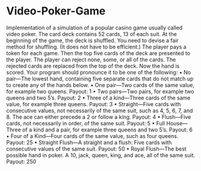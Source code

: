 # Video-Poker-Game

Implementation of a simulation of a popular casino game usually
called video poker. The card deck contains 52 cards, 13 of each suit. At the beginning
of the game, the deck is shuffled. You need to devise a fair method for shuffling. (It
does not have to be efficient.) The player pays a token for each game. Then the top
five cards of the deck are presented to the player. The player can reject none, some,
or all of the cards. The rejected cards are replaced from the top of the deck. Now the
hand is scored. Your program should pronounce it to be one of the following:
• No pair—The lowest hand, containing five separate cards that do not match up
to create any of the hands below.
• One pair—Two cards of the same value, for example two queens. Payout: 1
• Two pairs—Two pairs, for example two queens and two 5’s. Payout: 2
• Three of a kind—Three cards of the same value, for example three queens.
Payout: 3
• Straight—Five cards with consecutive values, not necessarily of the same suit,
such as 4, 5, 6, 7, and 8. The ace can either precede a 2 or follow a king. Payout: 4
• Flush—Five cards, not necessarily in order, of the same suit. Payout: 5
• Full House—Three of a kind and a pair, for example three queens and two 5’s.
Payout: 6
• Four of a Kind—Four cards of the same value, such as four queens. Payout: 25
• Straight Flush—A straight and a flush: Five cards with consecutive values of
the same suit. Payout: 50
• Royal Flush—The best possible hand in poker. A 10, jack, queen, king, and ace,
all of the same suit. Payout: 250

